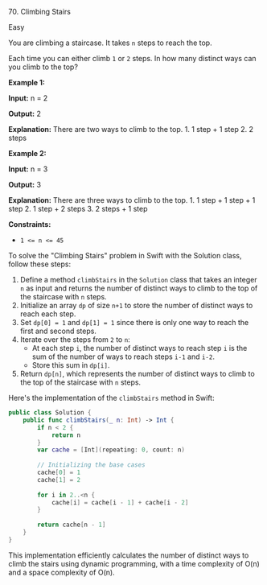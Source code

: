 70\. Climbing Stairs

Easy

You are climbing a staircase. It takes `n` steps to reach the top.

Each time you can either climb `1` or `2` steps. In how many distinct ways can you climb to the top?

**Example 1:**

**Input:** n = 2

**Output:** 2

**Explanation:** There are two ways to climb to the top. 1. 1 step + 1 step 2. 2 steps 

**Example 2:**

**Input:** n = 3

**Output:** 3

**Explanation:** There are three ways to climb to the top. 1. 1 step + 1 step + 1 step 2. 1 step + 2 steps 3. 2 steps + 1 step 

**Constraints:**

*   `1 <= n <= 45`

To solve the "Climbing Stairs" problem in Swift with the Solution class, follow these steps:

1. Define a method `climbStairs` in the `Solution` class that takes an integer `n` as input and returns the number of distinct ways to climb to the top of the staircase with `n` steps.
2. Initialize an array `dp` of size `n+1` to store the number of distinct ways to reach each step.
3. Set `dp[0] = 1` and `dp[1] = 1` since there is only one way to reach the first and second steps.
4. Iterate over the steps from `2` to `n`:
   - At each step `i`, the number of distinct ways to reach step `i` is the sum of the number of ways to reach steps `i-1` and `i-2`.
   - Store this sum in `dp[i]`.
5. Return `dp[n]`, which represents the number of distinct ways to climb to the top of the staircase with `n` steps.

Here's the implementation of the `climbStairs` method in Swift:

```swift
public class Solution {
    public func climbStairs(_ n: Int) -> Int {
        if n < 2 {
            return n
        }
        var cache = [Int](repeating: 0, count: n)
        
        // Initializing the base cases
        cache[0] = 1
        cache[1] = 2
        
        for i in 2..<n {
            cache[i] = cache[i - 1] + cache[i - 2]
        }
        
        return cache[n - 1]
    }
}
```

This implementation efficiently calculates the number of distinct ways to climb the stairs using dynamic programming, with a time complexity of O(n) and a space complexity of O(n).
